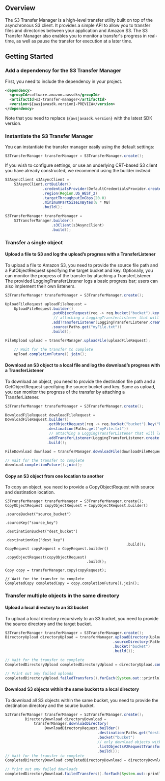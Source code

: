 ## Overview

The S3 Transfer Manager is a high-level transfer utility built on top of the asynchronous S3 client. 
It provides a simple API to allow you to transfer files and directories between your application 
and Amazon S3. The S3 Transfer Manager also enables you to monitor a transfer's progress in real-time, 
as well as pause the transfer for execution at a later time.

## Getting Started

### Add a dependency for the S3 Transfer Manager 

First, you need to include the dependency in your project.

```xml
<dependency>
  <groupId>software.amazon.awssdk</groupId>
  <artifactId>s3-transfer-manager</artifactId>
  <version>${awsjavasdk.version}-PREVIEW</version>
</dependency>
```

Note that you need to replace `${awsjavasdk.version}` with the latest
SDK version.

### Instantiate the S3 Transfer Manager

You can instantiate the transfer manager easily using the default settings:

```java
S3TransferManager transferManager = S3TransferManager.create();
```

If you wish to configure settings, or use an underlying CRT-based S3 client you have already constructed, 
we recommend using the builder instead:


```java
S3AsyncClient s3AsyncClient =
    S3AsyncClient.crtBuilder()
                 .credentialsProvider(DefaultCredentialsProvider.create())
                 .region(Region.US_WEST_2)
                 .targetThroughputInGbps(20.0)
                 .minimumPartSizeInBytes(8 * MB)
                 .build();

S3TransferManager transferManager =
    S3TransferManager.builder()
                     .s3Client(s3AsyncClient)
                     .build();
```

### Transfer a single object

#### Upload a file to S3 and log the upload’s progress with a TransferListener
To upload a file to Amazon S3, you need to provide the source file path and a PutObjectRequest specifying the target bucket and key.
Optionally, you can monitor the progress of the transfer by attaching a TransferListener. The provided LoggingTransferListener
logs a basic progress bar; users can also implement their own listeners.

```java
S3TransferManager transferManager = S3TransferManager.create();

UploadFileRequest uploadFileRequest =
    UploadFileRequest.builder()
                     .putObjectRequest(req -> req.bucket("bucket").key("key"))
                      // attaching a LoggingTransferListener that will log the progress
                     .addTransferListener(LoggingTransferListener.create())
                     .source(Paths.get("myFile.txt"))
                     .build();

FileUpload upload = transferManager.uploadFile(uploadFileRequest);

    // Wait for the transfer to complete
    upload.completionFuture().join();
```

#### Download an S3 object to a local file and log the download’s progress with a TransferListener

To download an object, you need to provide the destination file path and a GetObjectRequest specifying the source bucket and key.
Same as upload, you can monitor the progress of the transfer by attaching a TransferListener.

```java
S3TransferManager transferManager = S3TransferManager.create();

DownloadFileRequest downloadFileRequest =
DownloadFileRequest.builder()
                   .getObjectRequest(req -> req.bucket("bucket").key("key"))
                   .destination(Paths.get("myFile.txt"))
                    // attaching a LoggingTransferListener that will log the progress
                   .addTransferListener(LoggingTransferListener.create())
                   .build();

FileDownload download = transferManager.downloadFile(downloadFileRequest);

// Wait for the transfer to complete
download.completionFuture().join();
```

#### Copy an S3 object from one location to another
To copy an object, you need to provide a CopyObjectRequest with source and destination location.

```
S3TransferManager transferManager = S3TransferManager.create();
CopyObjectRequest copyObjectRequest = CopyObjectRequest.builder()
                                                       .sourceBucket("source_bucket")
                                                       .sourceKey("source_key")
                                                       .destinationBucket("dest_bucket")
                                                       .destinationKey("dest_key")
                                                       .build();
CopyRequest copyRequest = CopyRequest.builder()
                                     .copyObjectRequest(copyObjectRequest)
                                     .build();

Copy copy = transferManager.copy(copyRequest);

// Wait for the transfer to complete
CompletedCopy completedCopy = copy.completionFuture().join();
```

### Transfer multiple objects in the same directory

#### Upload a local directory to an S3 bucket

To upload a local directory recursively to an S3 bucket, you need to provide the source directory and the target bucket.

```java
S3TransferManager transferManager = S3TransferManager.create();
DirectoryUpload directoryUpload = transferManager.uploadDirectory(UploadDirectoryRequest.builder()
                                                 .sourceDirectory(Paths.get("source/directory"))
                                                 .bucket("bucket")
                                                 .build());

// Wait for the transfer to complete
CompletedDirectoryUpload completedDirectoryUpload = directoryUpload.completionFuture().join();

// Print out any failed uploads
completedDirectoryUpload.failedTransfers().forEach(System.out::println);
```

#### Download S3 objects within the same bucket to a local directory

To download all S3 objects within the same bucket, you need to provide the destination directory and the source bucket.

```java
S3TransferManager transferManager = S3TransferManager.create();
         DirectoryDownload directoryDownload =
             transferManager.downloadDirectory(
                  DownloadDirectoryRequest.builder()
                                          .destination(Paths.get("destination/directory"))
                                          .bucket("bucket")
                                          // only download objects with prefix "photos"
                                          .listObjectsV2RequestTransformer(l -> l.prefix("photos"))
                                          .build());
// Wait for the transfer to complete
CompletedDirectoryDownload completedDirectoryDownload = directoryDownload.completionFuture().join();

// Print out any failed downloads
completedDirectoryDownload.failedTransfers().forEach(System.out::println);
```
